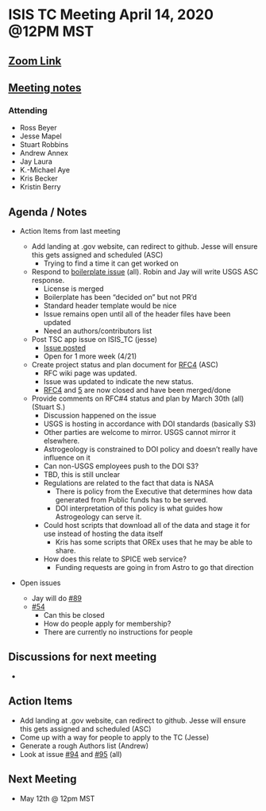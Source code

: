 # ISIS TC Meeting April 14, 2020 @12PM MST

## [Zoom Link](https://zoom.us/j/99654346119)

## [Meeting notes](https://docs.google.com/document/d/1hrT3HvHiQIP5jKiHsaeOLq2IRIdUKkM3ipbVXUd9ci8/edit?usp=sharing)

### Attending
 - Ross Beyer
 - Jesse Mapel
 - Stuart Robbins
 - Andrew Annex
 - Jay Laura
 - K.-Michael Aye
 - Kris Becker
 - Kristin Berry

## Agenda / Notes
 - Action Items from last meeting
   - Add landing at .gov website, can redirect to github. Jesse will ensure this gets assigned and scheduled (ASC)
     - Trying to find a time it can get worked on
   - Respond to [boilerplate issue](https://github.com/USGS-Astrogeology/ISIS3/issues/3741) (all). Robin and Jay will write USGS ASC response.
     - License is merged
     - Boilerplate has been “decided on” but not PR’d
     - Standard header template would be nice
     - Issue remains open until all of the header files have been updated
     - Need an authors/contributors list
   - Post TSC app issue on ISIS_TC (jesse)
     - [Issue posted](https://github.com/USGS-Astrogeology/ISIS_TC/issues/105)
     - Open for 1 more week (4/21)
   - Create project status and plan document for [RFC4](https://github.com/USGS-Astrogeology/ISIS3/wiki/RFC4---Migration-of-ISIS-Data-to-Git) (ASC)
     - RFC wiki page was updated.
     - Issue was updated to indicate the new status.
     - [RFC4](https://github.com/USGS-Astrogeology/ISIS3/wiki/RFC4---Migration-of-ISIS-Data-to-Git) and [5](https://github.com/USGS-Astrogeology/ISIS3/wiki/RFC5-Remove-old-LOLAGRAIL-SPKs) are now closed and have been merged/done
   - Provide comments on RFC#4 status and plan by March 30th (all)(Stuart S.)
     - Discussion happened on the issue
     - USGS is hosting in accordance with DOI standards (basically S3)
     - Other parties are welcome to mirror. USGS cannot mirror it elsewhere.
     - Astrogeology is constrained to DOI policy and doesn’t really have influence on it
     - Can non-USGS employees push to the DOI S3?
      - TBD, this is still unclear
     - Regulations are related to the fact that data is NASA
       - There is policy from the Executive that determines how data generated from Public funds has to be served.
       - DOI interpretation of this policy is what guides how Astrogeology can serve it.
     - Could host scripts that download all of the data and stage it for use instead of hosting the data itself
       - Kris has some scripts that OREx uses that he may be able to share.
     - How does this relate to SPICE web service?
       - Funding requests are going in from Astro to go that direction

 - Open issues
   - Jay will do [#89](https://github.com/USGS-Astrogeology/ISIS_TC/issues/89)
   - [#54](https://github.com/USGS-Astrogeology/ISIS_TC/issues/54)
     - Can this be closed
     - How do people apply for membership?
     - There are currently no instructions for people

## Discussions for next meeting
 -

## Action Items
 - Add landing at .gov website, can redirect to github. Jesse will ensure this gets assigned and scheduled (ASC)
 - Come up with a way for people to apply to the TC (Jesse)
 - Generate a rough Authors list (Andrew)
 - Look at issue [#94](https://github.com/USGS-Astrogeology/ISIS_TC/issues/94) and [#95](https://github.com/USGS-Astrogeology/ISIS_TC/issues/95) (all)


## Next Meeting
 - May 12th @ 12pm MST
